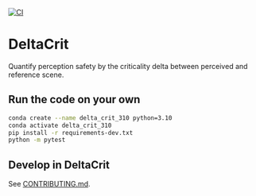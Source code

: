 [![CI](https://github.com/michael-hoss/delta-crit/actions/workflows/pytest.yaml/badge.svg)](https://github.com/michael-hoss/delta-crit/actions/workflows/pytest.yaml)


# DeltaCrit

Quantify perception safety by the criticality delta between perceived and reference scene.

## Run the code on your own

```bash
conda create --name delta_crit_310 python=3.10
conda activate delta_crit_310
pip install -r requirements-dev.txt
python -m pytest
```



## Develop in DeltaCrit

See [CONTRIBUTING.md](CONTRIBUTING.md).
